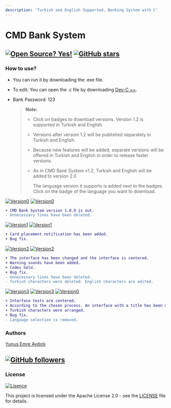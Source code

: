 ```yaml
---
description: 'Turkish and English Supported, Banking System with C'
---
```


# CMD Bank System

## [![Open Source? Yes!](https://badgen.net/badge/Open%20Source%20%3F/Yes%21/blue?icon=github)](https://github.com/yunusemreaydinli/CMD_Bank_System/) [![GitHub stars](https://img.shields.io/github/stars/yunusemreaydinli/CMD_Bank_System.svg?style=social&label=Star&maxAge=2592000)](https://GitHub.com/yunusemreaydinli/CMD_Bank_System/stargazers/)

### How to use?

* You can run it by downloading the .exe file.
* To edit; You can open the .c file by downloading [Dev-C ++](https://www.bloodshed.net/dev/devcpp.html). 
* Bank Password: 123

  > **Note:**
  >
  > * Click on badges to download versions. Version 1.2 is supported in Turkish and English.
  > * Versions after version 1.2 will be published separately in Turkish and English.
  > * Because new features will be added, separate versions will be offered in Turkish and English in order to release faster versions.
  > * As in CMD Bank System v1.2, Turkish and English will be added to version 2.0
  >
  >   The language version it supports is added next to the badges. Click on the badge of the language you want to download.

[![Version0](https://img.shields.io/badge/Version-1.0-green)](https://github.com/yunusemreaydinli/CMD_Bank_System/releases/tag/v1.0) [![Version0](https://img.shields.io/badge/Support-TR--EN-important)](https://github.com/yunusemreaydinli/CMD_Bank_System/releases/tag/v1.0)

```diff
+ CMD Bank System version 1.0.0 is out.
- Unnecessary lines have been deleted.
```

[![Version1](https://img.shields.io/badge/Version-1.1-green)](https://github.com/yunusemreaydinli/CMD_Bank_System/releases/tag/v1.1) [![Version1](https://img.shields.io/badge/Support-TR--EN-important)](https://github.com/yunusemreaydinli/CMD_Bank_System/releases/tag/v1.1)

```diff
+ Card placement notification has been added.
+ Bug fix.
```

[![Version2](https://img.shields.io/badge/Version-1.2-green)](https://github.com/yunusemreaydinli/CMD_Bank_System/releases/tag/v1.2) [![Version2](https://img.shields.io/badge/Support-TR--EN-important)](https://github.com/yunusemreaydinli/CMD_Bank_System/releases/tag/v1.2)

```diff
+ The interface has been changed and the interface is centered.
+ Warning sounds have been added.
+ Codes held.
+ Bug fix.
- Unnecessary lines have been deleted.
- Turkish characters were deleted. English characters are edited.
```

[![Version3](https://img.shields.io/badge/Version-1.3-green)](./) [![Version3](https://img.shields.io/badge/Support-TR-red)](https://github.com/yunusemreaydinli/CMD_Bank_System/releases/tag/v1.3TR) [![Version0](https://img.shields.io/badge/Support-EN-blue)](https://github.com/yunusemreaydinli/CMD_Bank_System/releases/tag/v1.3EN)

```diff
+ Interface texts are centered.
+ According to the chosen process. An interface with a title has been designed.
+ Turkish characters were arranged.
+ Bug fix.
- Language selection is removed.
```

### Authors

[Yunus Emre Aydınlı](https://github.com/yunusemreaydinli/)

## [![GitHub followers](https://img.shields.io/github/followers/yunusemreaydinli.svg?style=social&label=Follow&maxAge=2592000)](https://github.com/yunusemreaydinli?tab=followers)

### License

[![Lisence](https://img.shields.io/hexpm/l/apa?label=License)](https://github.com/yunusemreaydinli/CMD_Bank_System/blob/master/LICENSE)

This project is licensed under the Apache License 2.0 - see the [LICENSE](https://github.com/yunusemreaydinli/CMD_Bank_System/blob/master/LICENSE) file for details.

